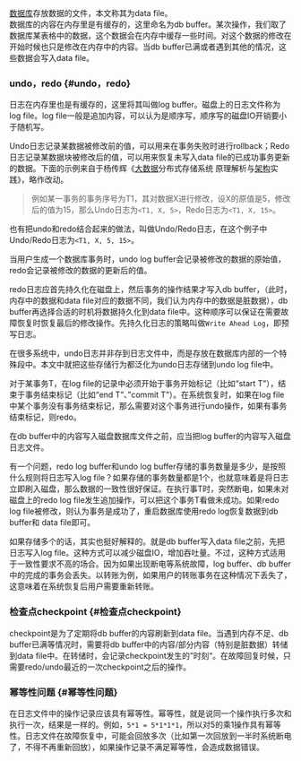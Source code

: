 [数据库](http://lib.csdn.net/base/14)存放数据的文件，本文称其为data file。  
 数据库的内容在内存里是有缓存的，这里命名为db buffer。某次操作，我们取了数据库某表格中的数据，这个数据会在内存中缓存一些时间。对这个数据的修改在开始时候也只是修改在内存中的内容。当db buffer已满或者遇到其他的情况，这些数据会写入data file。





###  undo，redo {#undo，redo}

 日志在内存里也是有缓存的，这里将其叫做log buffer。磁盘上的日志文件称为log file。log file一般是追加内容，可以认为是顺序写，顺序写的磁盘IO开销要小于随机写。

 Undo日志记录某数据被修改前的值，可以用来在事务失败时进行rollback；Redo日志记录某数据块被修改后的值，可以用来恢复未写入data file的已成功事务更新的数据。下面的示例来自于杨传辉《[大数据](http://lib.csdn.net/base/20)分布式存储系统 原理解析与[架构](http://lib.csdn.net/base/16)实践》，略作改动。

> 例如某一事务的事务序号为T1，其对数据X进行修改，设X的原值是5，修改后的值为15，那么Undo日志为`<T1, X, 5>`，Redo日志为`<T1, X, 15>`。

 也有把undo和redo结合起来的做法，叫做Undo/Redo日志，在这个例子中Undo/Redo日志为`<T1, X, 5, 15>`。

 当用户生成一个数据库事务时，undo log buffer会记录被修改的数据的原始值，redo会记录被修改的数据的更新后的值。

 redo日志应首先持久化在磁盘上，然后事务的操作结果才写入db buffer，（此时，内存中的数据和data file对应的数据不同，我们认为内存中的数据是脏数据），db buffer再选择合适的时机将数据持久化到data file中。这种顺序可以保证在需要故障恢复时恢复最后的修改操作。先持久化日志的策略叫做`Write Ahead Log`，即预写日志。

 在很多系统中，undo日志并非存到日志文件中，而是存放在数据库内部的一个特殊段中。本文中就把这些存储行为都泛化为undo日志存储到undo log file中。

 对于某事务T，在log file的记录中必须开始于事务开始标记（比如“start T”），结束于事务结束标记（比如“end T”、”commit T”）。在系统恢复时，如果在log file中某个事务没有事务结束标记，那么需要对这个事务进行undo操作，如果有事务结束标记，则redo。

 在db buffer中的内容写入磁盘数据库文件之前，应当把log buffer的内容写入磁盘日志文件。

 有一个问题，redo log buffer和undo log buffer存储的事务数量是多少，是按照什么规则将日志写入log file？如果存储的事务数量都是1个，也就意味着是将日志立即刷入磁盘，那么数据的一致性很好保证。在执行事T时，突然断电，如果未对磁盘上的redo log file发生追加操作，可以把这个事务T看做未成功。如果redo log file被修改，则认为事务是成功了，重启数据库使用redo log恢复数据到db buffer和 data file即可。

 如果存储多个的话，其实也挺好解释的。就是db buffer写入data file之前，先把日志写入log file。这种方式可以减少磁盘IO，增加吞吐量。不过，这种方式适用于一致性要求不高的场合。因为如果出现断电等系统故障，log buffer、db buffer中的完成的事务会丢失。以转账为例，如果用户的转账事务在这种情况下丢失了，这意味着在系统恢复后用户需要重新转账。



###  检查点checkpoint {#检查点checkpoint}

 checkpoint是为了定期将db buffer的内容刷新到data file。当遇到内存不足、db buffer已满等情况时，需要将db buffer中的内容/部分内容（特别是脏数据）转储到data file中。在转储时，会记录checkpoint发生的”时刻“。在故障回复时候，只需要redo/undo最近的一次checkpoint之后的操作。



###  幂等性问题 {#幂等性问题}

 在日志文件中的操作记录应该具有幂等性。幂等性，就是说同一个操作执行多次和执行一次，结果是一样的。例如，`5*1 = 5*1*1*1`，所以对5的乘1操作具有幂等性。日志文件在故障恢复中，可能会回放多次（比如第一次回放到一半时系统断电了，不得不再重新回放），如果操作记录不满足幂等性，会造成数据错误。

